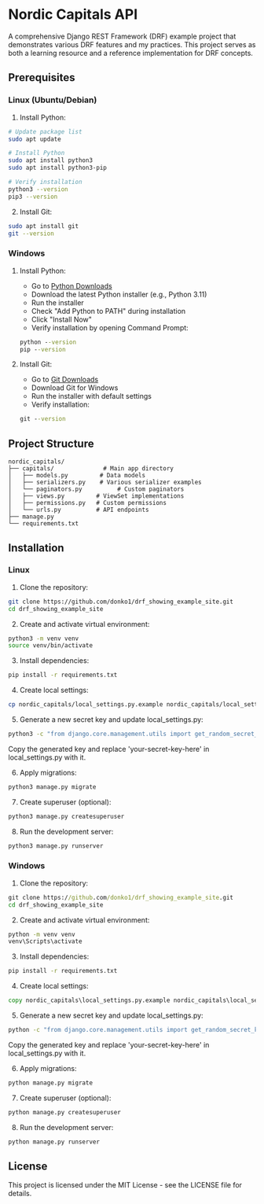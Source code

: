 # Nordic Capitals API

A comprehensive Django REST Framework (DRF) example project that demonstrates various DRF features and my practices. This project serves as both a learning resource and a reference implementation for DRF concepts.

## Prerequisites

### Linux (Ubuntu/Debian)

1. Install Python:
```bash
# Update package list
sudo apt update

# Install Python
sudo apt install python3
sudo apt install python3-pip

# Verify installation
python3 --version
pip3 --version
```

2. Install Git:
```bash
sudo apt install git
git --version
```

### Windows

1. Install Python:
   - Go to [Python Downloads](https://www.python.org/downloads/)
   - Download the latest Python installer (e.g., Python 3.11)
   - Run the installer
   - Check "Add Python to PATH" during installation
   - Click "Install Now"
   - Verify installation by opening Command Prompt:
   ```cmd
   python --version
   pip --version
   ```

2. Install Git:
   - Go to [Git Downloads](https://git-scm.com/downloads)
   - Download Git for Windows
   - Run the installer with default settings
   - Verify installation:
   ```cmd
   git --version
   ```

## Project Structure

```
nordic_capitals/
├── capitals/              # Main app directory
│   ├── models.py         # Data models
│   ├── serializers.py    # Various serializer examples
│   └── paginators.py          # Custom paginators
│   ├── views.py         # ViewSet implementations
│   ├── permissions.py   # Custom permissions
│   └── urls.py          # API endpoints
├── manage.py
└── requirements.txt
```

## Installation

### Linux

1. Clone the repository:
```bash
git clone https://github.com/donko1/drf_showing_example_site.git
cd drf_showing_example_site
```

2. Create and activate virtual environment:
```bash
python3 -m venv venv
source venv/bin/activate
```

3. Install dependencies:
```bash
pip install -r requirements.txt
```

4. Create local settings:
```bash
cp nordic_capitals/local_settings.py.example nordic_capitals/local_settings.py
```

5. Generate a new secret key and update local_settings.py:
```bash
python3 -c "from django.core.management.utils import get_random_secret_key; print(get_random_secret_key())"
```
Copy the generated key and replace 'your-secret-key-here' in local_settings.py with it.

6. Apply migrations:
```bash
python3 manage.py migrate
```

7. Create superuser (optional):
```bash
python3 manage.py createsuperuser
```

8. Run the development server:
```bash
python3 manage.py runserver
```

### Windows

1. Clone the repository:
```cmd
git clone https://github.com/donko1/drf_showing_example_site.git
cd drf_showing_example_site
```

2. Create and activate virtual environment:
```cmd
python -m venv venv
venv\Scripts\activate
```

3. Install dependencies:
```cmd
pip install -r requirements.txt
```

4. Create local settings:
```cmd
copy nordic_capitals\local_settings.py.example nordic_capitals\local_settings.py
```

5. Generate a new secret key and update local_settings.py:
```cmd
python -c "from django.core.management.utils import get_random_secret_key; print(get_random_secret_key())"
```
Copy the generated key and replace 'your-secret-key-here' in local_settings.py with it.

6. Apply migrations:
```cmd
python manage.py migrate
```

7. Create superuser (optional):
```cmd
python manage.py createsuperuser
```

8. Run the development server:
```cmd
python manage.py runserver
```

## License

This project is licensed under the MIT License - see the LICENSE file for details.
